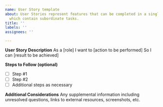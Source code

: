 ```yaml
---
name: User Story template
about: User Stories represent features that can be completed in a single Sprint, but
  which contain subordinate tasks.
title: ''
labels: ''
assignees: ''

---
```


**__User Story Description__**
As a [role]
I want to [action to be performed]
So I can [result to be achieved]

**__Steps to Follow (optional)__**
- [ ] Step #1
- [ ] Step #2
- [ ] Additional steps as necessary

**__Additional Considerations__**
Any supplemental information including unresolved questions, links to external resources, screenshots, etc.

